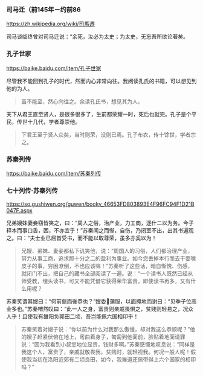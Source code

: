 ### 司马迁（前145年－约前86
https://zh.wikipedia.org/wiki/司馬遷

司马谈临终曾对司马迁说：“余死，汝必为太史；为太史，无忘吾所欲论著矣。

### 孔子世家
https://baike.baidu.com/item/孔子世家

尽管我不能回到孔子的时代，然而内心非常向往。我阅读孔氏的书籍，可以想见到他的为人。
>虽不能至，然心向往之。余读孔氏书，想见其为人。

天下从君王直至贤人，是很多很多了，生前都荣耀一时，死后也就完。孔子是个平民，传世十几代，学者尊崇他。
>下君王至于贤人众矣，当时则荣，没则已焉。孔子布衣，传十馀世，学者宗之。

### 苏秦列传
https://baike.baidu.com/item/苏秦列传

### 七十列传·苏秦列传
https://so.gushiwen.org/guwen/bookv_46653FD803893E4F96FC94F1D21B047F.aspx

兄弟嫂妹妻妾窃皆笑之，曰：“周人之俗，治产业，力工商，逐什二以为务。今子释本而事口舌，困，不亦宜乎！”苏秦闻之而惭，自伤，乃闭室不出，出其书遍观之。曰：“夫士业已屈首受书，而不能以取尊荣，虽多亦奚以为！
>兄嫂、弟妹、妻妾都私下讥笑他，说：“周国人的习俗，人们都治理产业，努力从事工商，追求那十分之二的盈利为事业。如今您丢掉本行而去干耍嘴皮子的事，穷困潦倒，不也应该嘛！”苏秦听了这些话，暗自惭愧、伤感，就闭门不出，把自己的藏书全部阅读了一遍。说：“一个读书人既然已经从师受教，埋头读书，可又不能凭借它获得荣华富贵，即使读书再多，又有什么用呢？

苏秦笑谓其嫂曰：“何前倨而後恭也？”嫂委蒲服，以面掩地而谢曰：“见季子位高金多也。”苏秦喟然叹曰：“此一人之身，富贵则亲戚畏惧之，贫贱则轻易之，况众人乎！且使我有雒阳负郭田二顷，吾岂能佩六国相印乎！
>苏秦笑着对嫂子说：“你以前为什么对我那么傲慢，却对我这么恭顺呢？”他的嫂子赶紧伏俯在地上，弯曲着身子，匍匐到他面前，脸贴着地面请罪说：“因为我看到小叔您地位显贵，钱财多啊。”苏秦感慨地叹息说：“同样是我这个人，富贵了，亲戚就敬畏我，贫贱时，就轻视我。何况一般人呢！假使我当初在洛阳近郊有二顷良田，如今，我难道还佩带得上六个国家的相印吗？”
